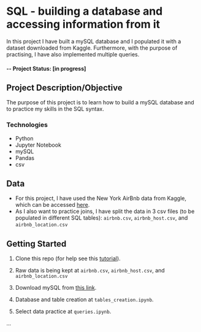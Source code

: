 # SQL - building a database and accessing information from it
In this project I have built a mySQL database and I populated it with a dataset downloaded from Kaggle. Furthermore, with the purpose of practising, I have also implemented multiple queries.

#### -- Project Status: [in progress]

## Project Description/Objective
The purpose of this project is to learn how to build a mySQL database and to practice my skills in the SQL syntax.

### Technologies
* Python
* Jupyter Notebook
* mySQL
* Pandas
* csv

## Data
* For this project, I have used the New York AirBnb data from Kaggle, which can be accessed [here](https://www.kaggle.com/dgomonov/new-york-city-airbnb-open-data).
* As I also want to practice joins, I have split the data in 3 csv files (to be populated in different SQL tables): `airbnb.csv`, `airbnb_host.csv`, and `airbnb_location.csv`

## Getting Started

1. Clone this repo (for help see this [tutorial](https://help.github.com/articles/cloning-a-repository/)).

2. Raw data is being kept at `airbnb.csv`, `airbnb_host.csv`, and `airbnb_location.csv`

3. Download mySQL from [this link](https://dev.mysql.com/downloads/installer/).

3. Database and table creation at `tables_creation.ipynb`.

4. Select data practice at `queries.ipynb`.

...

